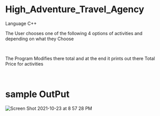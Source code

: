 # High_Adventure_Travel_Agency
Language C++
<br />
<p>The User chooses one of the following 4 options of activities and depending on what they Choose</p><br />
<p>The Program Modifies there total and at the end it prints out there Total Price for activities</p><br />

# sample OutPut
![Screen Shot 2021-10-23 at 8 57 28 PM](https://user-images.githubusercontent.com/11530670/138575877-3db1bc48-6820-428d-a217-5a7f1988f58e.png)
